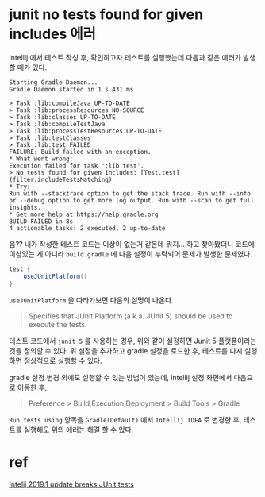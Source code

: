 # junit no tests found for given includes 에러

intellij 에서 테스트 작성 후, 확인하고자 테스트를 실행했는데 다음과 같은 에러가 발생할 때가 있다.

```
Starting Gradle Daemon...
Gradle Daemon started in 1 s 431 ms

> Task :lib:compileJava UP-TO-DATE
> Task :lib:processResources NO-SOURCE
> Task :lib:classes UP-TO-DATE
> Task :lib:compileTestJava
> Task :lib:processTestResources UP-TO-DATE
> Task :lib:testClasses
> Task :lib:test FAILED
FAILURE: Build failed with an exception.
* What went wrong:
Execution failed for task ':lib:test'.
> No tests found for given includes: [Test.test](filter.includeTestsMatching)
* Try:
Run with --stacktrace option to get the stack trace. Run with --info or --debug option to get more log output. Run with --scan to get full insights.
* Get more help at https://help.gradle.org
BUILD FAILED in 8s
4 actionable tasks: 2 executed, 2 up-to-date
```

음?? 내가 작성한 테스트 코드는 이상이 없는거 같은데 뭐지... 하고 찾아봤더니 
코드에 이상있는 게 아니라 `build.gradle` 에 다음 설정이 누락되어 문제가 발생한 문제였다.

```groovy
test {
    useJUnitPlatform()
}
```

`useJUnitPlatform` 을 따라가보면 다음의 설명이 나온다.

> Specifies that JUnit Platform (a.k.a. JUnit 5) should be used to execute the tests.

테스트 코드에서 `junit 5` 를 사용하는 경우, 위와 같이 설정하면 Junit 5 플랫폼이라는 것을 정의할 수 있다.
위 설정을 추가하고 gradle 설정을 로드한 후, 테스트를 다시 실행하면 정상적으로 실행할 수 있다.

gradle 설정 변경 외에도 실행할 수 있는 방법이 있는데, intellij 설정 화면에서 다음으로 이동한 후,

> Preference > Build,Execution,Deployment > Build Tools > Gradle 

`Run tests using` 항목을 `Gradle(Default)` 에서 `Intellij IDEA` 로 변경한 후, 테스트를 실행해도 위의 에러는 해결 할 수 있다.


# ref
[Intelij 2019.1 update breaks JUnit tests](https://stackoverflow.com/questions/55405441/intelij-2019-1-update-breaks-junit-tests)